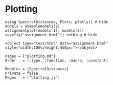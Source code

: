 # Plotting

```@example
using SpectralDistances, Plots; plotly() # hide
models = examplemodels(2)
assignmentplot(models[1], models[2])
savefig("assignment.html"); nothing # hide
```
```@raw html
<object type="text/html" data="assignment.html" style="width:100%;height:450px;"></object>
```

```@index
Pages = ["plotting.md"]
Order   = [:type, :function, :macro, :constant]
```
```@autodocs
Modules = [SpectralDistances]
Private = false
Pages   = ["plotting.jl"]
```
